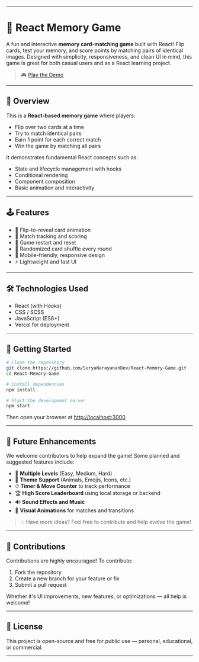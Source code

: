 

---

# 🧠 React Memory Game

A fun and interactive **memory card-matching game** built with React! Flip cards, test your memory, and score points by matching pairs of identical images. Designed with simplicity, responsiveness, and clean UI in mind, this game is great for both casual users and as a React learning project.

> 🎮 [Play the Demo](https://timepass-bkeefgxkg-suryaarayanans-projects.vercel.app/)

---

## 📌 Overview

This is a **React-based memory game** where players:

* Flip over two cards at a time
* Try to match identical pairs
* Earn 1 point for each correct match
* Win the game by matching all pairs

It demonstrates fundamental React concepts such as:

* State and lifecycle management with hooks
* Conditional rendering
* Component composition
* Basic animation and interactivity

---

## 🕹️ Features

* 🎴 Flip-to-reveal card animation
* 🧩 Match tracking and scoring
* 🔁 Game restart and reset
* 🔄 Randomized card shuffle every round
* 📱 Mobile-friendly, responsive design
* ⚡ Lightweight and fast UI

---

## 🛠 Technologies Used

* React (with Hooks)
* CSS / SCSS
* JavaScript (ES6+)
* Vercel for deployment

---

## 🚀 Getting Started

```bash
# Clone the repository
git clone https://github.com/SuryaNarayananDev/React-Memory-Game.git
cd React-Memory-Game

# Install dependencies
npm install

# Start the development server
npm start
```

Then open your browser at [http://localhost:3000](http://localhost:3000)

---

## 🔮 Future Enhancements

We welcome contributors to help expand the game! Some planned and suggested features include:

* 🎯 **Multiple Levels** (Easy, Medium, Hard)
* 🎨 **Theme Support** (Animals, Emojis, Icons, etc.)
* ⏱ **Timer & Move Counter** to track performance
* 🏆 **High Score Leaderboard** using local storage or backend
* 🔊 **Sound Effects and Music**
* 💫 **Visual Animations** for matches and transitions

> 💡 Have more ideas? Feel free to contribute and help evolve the game!

---

## 🤝 Contributions

Contributions are highly encouraged!
To contribute:

1. Fork the repository
2. Create a new branch for your feature or fix
3. Submit a pull request

Whether it's UI improvements, new features, or optimizations — all help is welcome!

---

## 📄 License

This project is open-source and free for public use — personal, educational, or commercial.

---
